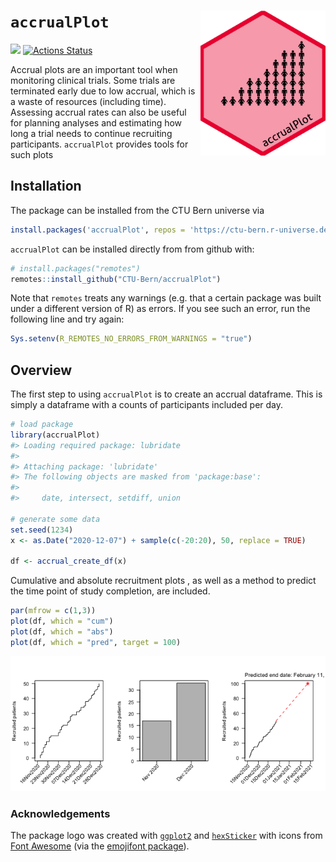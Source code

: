 
<!-- README.md is generated from README.Rmd. Please edit that file -->

# `accrualPlot` <img src='man/figures/logo.png' align="right" width="200">

<!-- [![](https://www.r-pkg.org/badges/version/accrualPlot?color=green)](https://cran.r-project.org/package=accrualPlot)  -->

[![](https://img.shields.io/badge/dev%20version-0.6.6-blue.svg)](https://github.com/CTU-Bern/accrualPlot)
[![Actions
Status](https://github.com/CTU-Bern/accrualPlot/workflows/R-CMD-check/badge.svg)](https://github.com/CTU-Bern/accrualPlot/actions)
<!-- ![travis](https://travis-ci.com/CTU-Bern/presize.svg?branch=master) -->
<!-- [![AppVeyor Build Status](https://ci.appveyor.com/api/projects/status/github/CTU-Bern/presize?branch=master&svg=true)](https://ci.appveyor.com/project/CTU-Bern/presize) -->
<!-- [![codecov](https://codecov.io/github/CTU-Bern/accrualPlot/branch/master/graphs/badge.svg)](https://codecov.io/github/CTU-Bern/accrualPlot) -->

Accrual plots are an important tool when monitoring clinical trials.
Some trials are terminated early due to low accrual, which is a waste of
resources (including time). Assessing accrual rates can also be useful
for planning analyses and estimating how long a trial needs to continue
recruiting participants. `accrualPlot` provides tools for such plots

## Installation

<!-- `accrualPlot` can be installed from CRAN in the usual manner: -->

The package can be installed from the CTU Bern universe via

``` r
install.packages('accrualPlot', repos = 'https://ctu-bern.r-universe.dev')
```

`accrualPlot` can be installed directly from from github with:

``` r
# install.packages("remotes")
remotes::install_github("CTU-Bern/accrualPlot")
```

Note that `remotes` treats any warnings (e.g. that a certain package was
built under a different version of R) as errors. If you see such an
error, run the following line and try again:

``` r
Sys.setenv(R_REMOTES_NO_ERRORS_FROM_WARNINGS = "true")
```

## Overview

The first step to using `accrualPlot` is to create an accrual dataframe.
This is simply a dataframe with a counts of participants included per
day.

``` r
# load package
library(accrualPlot)
#> Loading required package: lubridate
#> 
#> Attaching package: 'lubridate'
#> The following objects are masked from 'package:base':
#> 
#>     date, intersect, setdiff, union

# generate some data
set.seed(1234)
x <- as.Date("2020-12-07") + sample(c(-20:20), 50, replace = TRUE)

df <- accrual_create_df(x)
```

Cumulative and absolute recruitment plots , as well as a method to
predict the time point of study completion, are included.

``` r
par(mfrow = c(1,3))
plot(df, which = "cum")
plot(df, which = "abs")
plot(df, which = "pred", target = 100)
```

![](man/figures/README-unnamed-chunk-3-1.png)<!-- -->

### Acknowledgements

The package logo was created with
[`ggplot2`](https://ggplot2.tidyverse.org/) and
[`hexSticker`](https://github.com/GuangchuangYu/hexSticker) with icons
from [Font Awesome](https://fontawesome.com/) (via the [emojifont
package](https://github.com/GuangchuangYu/emojifont)).
